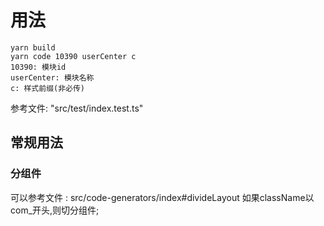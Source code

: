 # 用法
```
yarn build
yarn code 10390 userCenter c
10390: 模块id
userCenter: 模块名称
c: 样式前缀(非必传)
```

参考文件:
"src/test/index.test.ts"


## 常规用法

### 分组件
可以参考文件 : src/code-generators/index#divideLayout
如果className以com_开头,则切分组件;